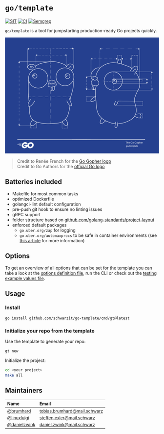 # `go/template`

[![SIT](https://img.shields.io/badge/SIT-awesome-blueviolet.svg)](https://jobs.schwarz)
[![CI](https://github.com/SchwarzIT/go-template/actions/workflows/main.yml/badge.svg)](https://github.com/SchwarzIT/go-template/actions/workflows/main.yml)
[![Semgrep](https://github.com/SchwarzIT/go-template/actions/workflows/semgrep.yml/badge.svg)](https://github.com/SchwarzIT/go-template/actions/workflows/semgrep.yml)

`go/template` is a tool for jumpstarting production-ready Go projects quickly.

![go/template logo](docs/gotemplate.png)
> Credit to Renée French for the [Go Gopher logo](https://go.dev/blog/gopher)  
> Credit to Go Authors for the [official Go logo](https://go.dev/blog/go-brand)

## Batteries included

- Makefile for most common tasks
- optimized Dockerfile
- golangci-lint default configuration
- pre-push git hook to ensure no linting issues
- gRPC support
- folder structure based on [github.com/golang-standards/project-layout](https://github.com/golang-standards/project-layout)
- enforced default packages
  - `go.uber.org/zap` for logging
  - `go.uber.org/automaxprocs` to be safe in container environments (see [this article](https://martin.baillie.id/wrote/gotchas-in-the-go-network-packages-defaults/#bonus-gomaxprocs-containers-and-the-cfs) for more information)
  
## Options

To get an overview of all options that can be set for the template you can take a look at the [options definition file](pkg/gotemplate/options.go), run the CLI or check out the [testing example values file](pkg/gotemplate/testdata/values.yml).

## Usage

### Install

```bash
go install github.com/schwarzit/go-template/cmd/gt@latest
```

### Initialize your repo from the template

Use the template to generate your repo:

```bash
gt new
```

Initialize the project:

```bash
cd <your project>
make all
```

## Maintainers

| Name                                           | Email                        |
| :--------------------------------------------- | :--------------------------- |
| [@brumhard](https://github.com/brumhard)       | tobias.brumhard@mail.schwarz |
| [@linuxluigi](https://github.com/linuxluigi)   | steffen.exler@mail.schwarz   |
| [@danielzwink](https://github.com/danielzwink) | daniel.zwink@mail.schwarz    |
